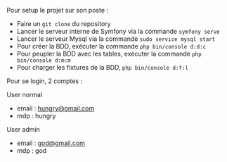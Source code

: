 Pour setup le projet sur son poste :

- Faire un `git clone` du repository
- Lancer le serveur interne de Symfony via la commande `symfony serve`
- Lancer le serveur Mysql via la commande `sudo service mysql start`
- Pour créer la BDD,  exécuter la commande `php bin/console d:d:c`
- Pour peupler la  BDD avec les tables, exécuter la commande `php bin/console d:m:m`
- Pour charger les fixtures de la BDD, `php bin/console d:f:l`


Pour se login, 2 comptes :

User normal 
- email : hungry@gmail.com
- mdp :  hungry

User admin
- email : god@gmail.com
- mdp : god
